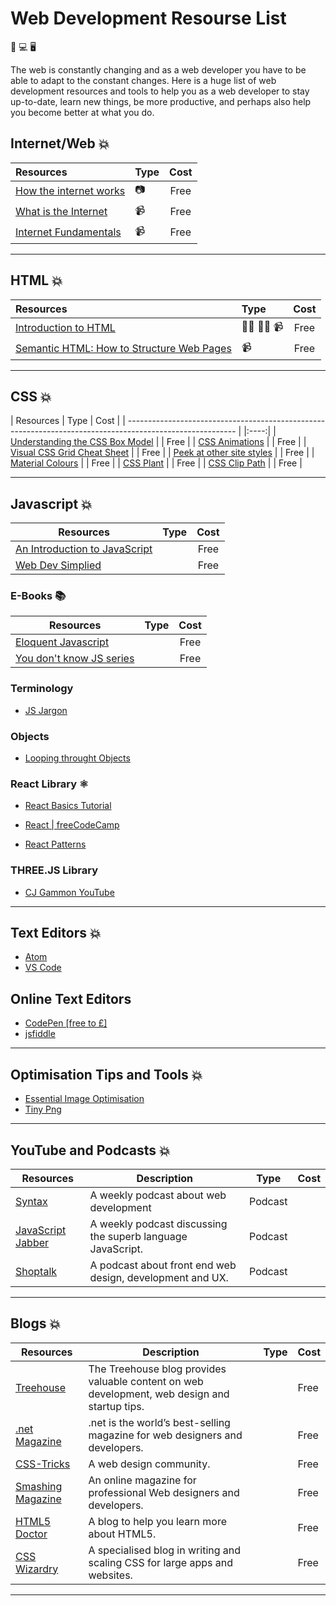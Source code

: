 # Web Development Resourse List

📱 💻 🖥️

The web is constantly changing and as a web developer you have to be able to adapt to the constant changes. Here is a huge list of web development resources and tools to help you as a web developer to stay up-to-date, learn new things, be more productive, and perhaps also help you become better at what you do.

## Internet/Web 💥

| Resources                                                                                                            | Type | Cost |
| :------------------------------------------------------------------------------------------------------------------- |:-----|:----:|
| [How the internet works](https://www.helloitsliam.com/2014/12/20/how-the-internet-works-infographic/)                | 📷   | Free |
| [What is the Internet](https://www.youtube.com/watch?v=Dxcc6ycZ73M)                                                  | 📹   | Free |
| [Internet Fundamentals](http://internetfundamentals.com/)                                                            | 📹   | Free |

*************************************************************************

## HTML 💥

| Resources                                                                                                                     | Type      | Cost  |
| :---------------------------------------------------------------------------------------------------------------------------- |:----------|:-----:|
| [Introduction to HTML](https://scrimba.com/g/ghtml)                                                                           | 👨‍💻 👩‍💻 📹 | Free |
| [Semantic HTML: How to Structure Web Pages](https://webdesign.tutsplus.com/courses/semantic-html-how-to-structure-web-pages)  | 📹       | Free  |

*************************************************************************

## CSS 💥

| Resources                                                                                                 | Type | Cost |
| --------------------------------------------------------------------------------------------------------- |      |:----:|
| [Understanding the CSS Box Model](https://webdesign.tutsplus.com/courses/understanding-the-css-box-model) |      | Free |
| [CSS Animations](http://animista.net/)                                                                    |      | Free |
| [Visual CSS Grid Cheat Sheet](http://grid.malven.co/)                                                     |      | Free |
| [Peek at other site styles](http://stylifyme.com/)                                                        |      | Free |
| [Material Colours](https://www.materialui.co/colors)                                                      |      | Free |
| [CSS Plant](http://stylifyme.com/)                                                                        |      | Free |
| [CSS Clip Path](https://bennettfeely.com/clippy/)                                                         |      | Free |

*************************************************************************

## Javascript 💥

| Resources                                                                            | Type | Cost |
| ------------------------------------------------------------------------------------ |------|:----:|
| [An Introduction to JavaScript](JavaScript-Basics/1.1-Introduction-to-JavaScript.md) |      | Free |
| [Web Dev Simplied](https://www.youtube.com/channel/UCFbNIlppjAuEX4znoulh0Cw)         |      | Free |

### E-Books 📚

| Resources                                                              | Type | Cost |
| ---------------------------------------------------------------------- |------|:----:|
| [Eloquent Javascript](http://eloquentjavascript.net/)                  |      | Free |
| [You don't know JS series](https://github.com/getify/You-Dont-Know-JS) |      | Free |

### Terminology

* [JS Jargon](http://jargon.js.org/)

### Objects

* [Looping throught Objects](https://zellwk.com/blog/looping-through-js-objects/)

### React Library ⚛️

* [React Basics Tutorial](https://scrimba.com/g/glearnreact)
* [React | freeCodeCamp](https://learn.freecodecamp.org/front-end-libraries/react)

* [React Patterns](https://reactpatterns.com/)

### THREE.JS Library

* [CJ Gammon YouTube](https://www.youtube.com/channel/UCFbkyvvsEQn7AmQO6_G5J-A)

*************************************************************************

## Text Editors 💥

* [Atom](https://atom.io/)
* [VS Code](https://code.visualstudio.com/)

## Online Text Editors

* [CodePen [free to £]](https://codepen.io/)
* [jsfiddle](https://jsfiddle.net/)

*************************************************************************

## Optimisation Tips and Tools 💥

* [Essential Image Optimisation](https://images.guide/)
* [Tiny Png](https://tinypng.com/)

*************************************************************************

## YouTube and Podcasts 💥

| Resources                                         | Description                                                 | Type    | Cost |
|---------------------------------------------------|-------------------------------------------------------------|---------|------|
|[Syntax](https://syntax.fm/)                       | A weekly podcast about web development                      | Podcast |      |
|[JavaScript Jabber](https://devchat.tv/js-jabber/) | A weekly podcast discussing the superb language JavaScript. | Podcast |      |
|[Shoptalk](https://shoptalkshow.com)               | A podcast about front end web design, development and UX.   | Podcast |      |

*************************************************************************

## Blogs 💥

| Resources                                 | Description                                                                                  | Type | Cost |
|-------------------------------------------|----------------------------------------------------------------------------------------------|------|------|
|[Treehouse](https://blog.teamtreehouse.com)| The Treehouse blog provides valuable content on web development, web design and startup tips.|      | Free |
|[.net Magazine](https://www.creativebloq.com/net-magazine)| .net is the world’s best-selling magazine for web designers and developers.   |      | Free |
|[CSS-Tricks](https://css-tricks.com)| A web design community.                                                                             |      | Free |
|[Smashing Magazine](https://www.smashingmagazine.com/)| An online magazine for professional Web designers and developers.                 |      | Free |
|[HTML5 Doctor](http://html5doctor.com/)| A blog to help you learn more about HTML5.                                                       |      | Free |
|[CSS Wizardry](https://csswizardry.com)| A specialised blog in writing and scaling CSS for large apps and websites.                       |      | Free |

*************************************************************************